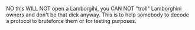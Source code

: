 NO this WILL NOT open a Lamborgihi, you CAN NOT "troll" Lamborghini owners and don't be that dick anyway.
This is to help somebody to decode a protocol to bruteforce them or for testing purposes.
